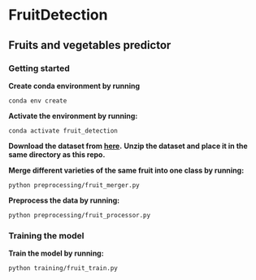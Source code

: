 # FruitDetection

## Fruits and vegetables predictor

### Getting started

**Create conda environment by running**

```
conda env create
```

**Activate the environment by running:**

```
conda activate fruit_detection
```

**Download the dataset from [here](https://github.com/fruits-360/fruits-360-original-size#).**
**Unzip the dataset and place it in the same directory as this repo.**

**Merge different varieties of the same fruit into one class by running:**

```
python preprocessing/fruit_merger.py
```

**Preprocess the data by running:**

```
python preprocessing/fruit_processor.py
```

### Training the model

**Train the model by running:**

```
python training/fruit_train.py
```

